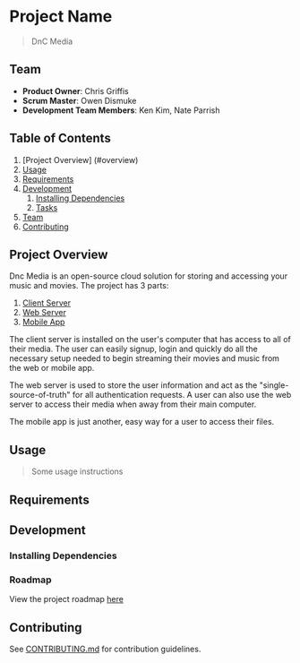 # Project Name

> DnC Media

## Team

  - __Product Owner__: Chris Griffis
  - __Scrum Master__: Owen Dismuke
  - __Development Team Members__: Ken Kim, Nate Parrish

## Table of Contents

1. [Project Overview] (#overview)
1. [Usage](#Usage)
1. [Requirements](#requirements)
1. [Development](#development)
    1. [Installing Dependencies](#installing-dependencies)
    1. [Tasks](#tasks)
1. [Team](#team)
1. [Contributing](#contributing)

## Project Overview
  Dnc Media is an open-source cloud solution for storing and accessing your music and movies. The project has 3 parts: 
    
  1. [Client Server](https://github.com/DiamondNotCrush/dnc-client)
  1. [Web Server](https://github.com/DiamondNotCrush/dnc-web)
  1. [Mobile App](https://github.com/DiamondNotCrush/dnc-mobile)
  
  The client server is installed on the user's computer that has access to all of their media. The user can easily signup, login and quickly do all the necessary setup needed to begin streaming their movies and music from the web or mobile app.
  
  The web server is used to store the user information and act as the "single-source-of-truth" for all authentication requests. A user can also use the web server to access their media when away from their main computer.
  
  The mobile app is just another, easy way for a user to access their files.
  
## Usage

> Some usage instructions

## Requirements

## Development

### Installing Dependencies

### Roadmap

View the project roadmap [here](LINK_TO_PROJECT_ISSUES)


## Contributing

See [CONTRIBUTING.md](CONTRIBUTING.md) for contribution guidelines.
